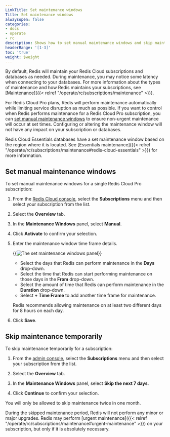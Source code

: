 ```yaml
---
LinkTitle: Set maintenance windows
Title: Set maintenance windows
alwaysopen: false
categories:
- docs
- operate
- rc
description: Shows how to set manual maintenance windows and skip maintenance.
headerRange: '[1-3]'
toc: 'true'
weight: $weight
---
```


By default, Redis will maintain your Redis Cloud subscriptions and databases as needed. During maintenance, you may notice some latency when connecting to your databases. For more information about the types of maintenance and how Redis maintains your subscriptions, see [Maintenance]({{< relref "/operate/rc/subscriptions/maintenance" >}}).

For Redis Cloud Pro plans, Redis will perform maintenance automatically while limiting service disruption as much as possible. If you want to control when Redis performs maintenance for a Redis Cloud Pro subscription, you can [set manual maintenance windows](#set-manual-maintenance-windows) to ensure non-urgent maintenance will occur at set times. Configuring or altering the maintenance window will not have any impact on your subscription or databases.

Redis Cloud Essentials databases have a set maintenance window based on the region where it is located. See [Essentials maintenance]({{< relref "/operate/rc/subscriptions/maintenance#redis-cloud-essentials" >}}) for more information.

## Set manual maintenance windows

To set manual maintenance windows for a single Redis Cloud Pro subscription:

1. From the [Redis Cloud console](https://app.redislabs.com/), select the **Subscriptions** menu and then select your subscription from the list.

1. Select the **Overview** tab.

1. In the **Maintenance Windows** panel, select **Manual**.

1. Click **Activate** to confirm your selection.

1. Enter the maintenance window time frame details.

    {{<image filename="images/rc/subscriptions-set-maintenance-window.png" alt="The set maintenance windows panel" >}}

    - Select the days that Redis can perform maintenance in the **Days** drop-down.
    - Select the time that Redis can start performing maintenance on those days in the **From** drop-down.
    - Select the amount of time that Redis can perform maintenance in the **Duration** drop-down.
    - Select **+ Time Frame** to add another time frame for maintenance.

    Redis recommends allowing maintenance on at least two different days for 8 hours on each day.

1. Click **Save**.

## Skip maintenance temporarily

To skip maintenance temporarily for a subscription:

1. From the [admin console](https://app.redislabs.com/), select the **Subscriptions** menu and then select your subscription from the list.

1. Select the **Overview** tab.

1. In the **Maintenance Windows** panel, select **Skip the next 7 days**.

1. Click **Continue** to confirm your selection.

You will only be allowed to skip maintenance twice in one month. 

During the skipped maintenance period, Redis will not perform any minor or major upgrades. Redis may perform [urgent maintenance]({{< relref "/operate/rc/subscriptions/maintenance#urgent-maintenance" >}}) on your subscription, but only if it is absolutely necessary.


